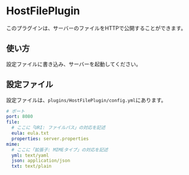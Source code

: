 # HostFilePlugin

このプラグインは、サーバーのファイルをHTTPで公開することができます。

## 使い方

設定ファイルに書き込み、サーバーを起動してください。

## 設定ファイル

設定ファイルは、`plugins/HostFilePlugin/config.yml`にあります。

```yaml
# ポート
port: 8080
file:
  # ここに「URI: ファイルパス」の対応を記述
  eula: eula.txt
  properties: server.properties
mime:
  # ここに「拡張子: MIMEタイプ」の対応を記述
  yml: text/yaml
  json: application/json
  txt: text/plain
```
